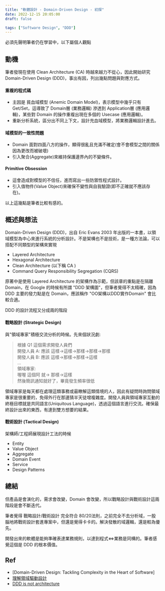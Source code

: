 ```yaml
---
title: "軟體設計 - Domain-Driven Design - 初探"
date: 2022-12-15 20:05:00
draft: false

tags: ["Software Design", "DDD"]
---
```

必須先聲明筆者仍在學習中，以下屬個人觀點

## 動機
筆者發現在使用 Clean Architecture (CA) 時越來越力不從心，因此開始研究 Domain-Driven Design (DDD)，事出有因，列出幾點問題與對應方式。

#### 重複的程式碼
- 主因是 貧血域模型 (Anemic Domain Model)，表示模型中幾乎只有 Get/Set，這導致了 Domain層 (業務邏輯) 滲透到 Application層 (應用邏輯)，某些對 Domain 的操作重複出現在多個的 Usecase (應用邏輯)。
- 重新分析系統，區分出不同上下文，設計充血域模型，將業務邏輯設計進去。

#### 域模型的一致性問題
- Domain 面對四面八方的操作，顯得很亂且充滿不確定(會不會模型之間的關係因為更改而被破壞)
- 引入聚合(Aggregate)來維持保護邊界內的不變條件。

#### Primitive Obsession  
- 這會造成對模型的不信任，進而寫出一些防禦性程式設計。
- 引入值物件(Value Object)來確保不變性與自我驗證(即不正確就不應該存在)。

以上這幾點是筆者比較有感的。

## 概述與想法
Domain-Driven Design (DDD)，出自 Eric Evans 2003 年出版的一本書，以領域模型為中心來進行系統的分析設計。不是架構也不是技術，是一種方法論，可以搭配不同類型的架構來實現
- Layered Architecture
- Hexagonal Architecture
- Clean Architecture (以下稱 CA ) 
- Command Query Responsibility Segregation (CQRS)

原著中是使用 Layered Architecture 的架構作為示範，但該章的重點是在隔離 Domain，在 Google 的時候有所謂 "DDD 架構圖"，但筆者覺得不太精確，因為 DDD 主要的發力點是在 Domain，應該稱作 "OO架構以DDD實作Domain" 會比較合適。

DDD 的設計流程又分成兩的階段

#### 戰略設計 (Strategic Design)
與"領域專家"積極交流分析的時候。先來個狀況劇:

> 根據 Q1 這個需求開發人員們        
> 開發人員 A: 應該 這樣->這樣->那樣->那樣->那樣     
> 開發人員 B: 應該 這樣->那樣->那樣->這樣     
> ...    
> 領域專家:      
> 喔喔 這個阿 就-> 那樣->這樣     
> 然後簡訊通知就好了，畢竟發生頻率很低

領域專家是每天都在處理這類事務或最瞭解這類情境的人，因此有疑問時詢問領域專家是很重要的，免得外行在那邊猜半天徒增複雜度。開發人員與領域專家互動的終極目標就是共同語言(Uniquitous Language)，透過這個語言進行交流。確保最終設計出來的東西，有達到雙方想要的結果。

#### 戰術設計 (Tactical Design)
架構師/工程師展現設計工法的時候
- Entity
- Value Object
- Aggregate
- Domain Event
- Service
- Design Patterns

## 總結
但產品是會演化的，需求會改變，Domain 會改變，所以戰略設計與戰術設計這兩階段是會不斷迭代。

筆者覺得 戰略設計/戰術設計 完全符合 80/20法則，之前完全不去分析域，一股腦地將戰術設計套進專案中，但還是覺得卡卡的。解決發散的域邏輯，還是較為優先。

開發出來的軟體是能夠準確表達業務規則，以達到程式<=>業務是同構的。筆者感覺這個是 DDD 的根本價值。

## Ref 
- [Domain-Driven Design: Tackling Complexity in the Heart of Software]
- [理解領域驅動設計](https://www.cnblogs.com/CKExp/p/14289377.html)
- [DDD is not architecture](https://blog.onehundredacorns.com/2014/10/13/ddd-is-not-architecture/)